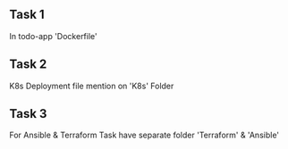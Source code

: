 ## Task 1 
 
In todo-app 'Dockerfile' 


## Task 2 

K8s Deployment file mention on  'K8s' Folder


## Task 3 

For Ansible & Terraform Task have separate folder 'Terraform' & 'Ansible'
